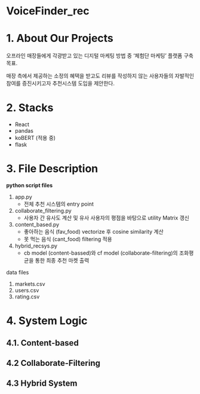 # VoiceFinder_rec

# 1. About Our Projects

오프라인 매장들에게 각광받고 있는 디지털 마케팅 방법 중 ‘체험단 마케팅’ 플랫폼 구축 목표.

매장 측에서 제공하는 소정의 혜택을 받고도 리뷰를 작성하지 않는 사용자들의 자발적인 참여를 증진시키고자 추천시스템 도입을 제안한다.

# 2. Stacks

- React
- pandas
- koBERT (적용 중)
- flask

# 3. File Description

**python script files**

1. app.py
    - 전체 추천 시스템의 entry point
2. collaborate_filtering.py
    - 사용자 간 유사도 계산 및 유사 사용자의 평점을 바탕으로 utility Matrix 갱신
3. content_based.py
    - 좋아하는 음식 (fav_food) vectorize 후 cosine similarity 계산
    - 못 먹는 음식 (cant_food) filtering 적용
4. hybrid_recsys.py
    - cb model (content-bassed)와 cf model (collaborate-filtering)의 조화평균을 통한 최종 추천 마켓 출력

data files

1. markets.csv
2. users.csv
3. rating.csv

# 4. System Logic

## 4.1. Content-based

## 4.2 Collaborate-Filtering

## 4.3 Hybrid System
